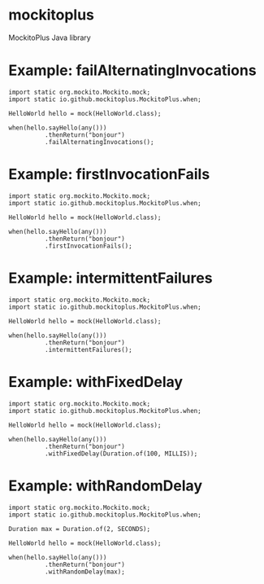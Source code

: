 # mockitoplus
MockitoPlus Java library

# Example: failAlternatingInvocations

```
import static org.mockito.Mockito.mock;
import static io.github.mockitoplus.MockitoPlus.when;

HelloWorld hello = mock(HelloWorld.class);

when(hello.sayHello(any()))
          .thenReturn("bonjour")
          .failAlternatingInvocations();

```

# Example: firstInvocationFails

```
import static org.mockito.Mockito.mock;
import static io.github.mockitoplus.MockitoPlus.when;

HelloWorld hello = mock(HelloWorld.class);

when(hello.sayHello(any()))
          .thenReturn("bonjour")
          .firstInvocationFails();

```

# Example: intermittentFailures

```
import static org.mockito.Mockito.mock;
import static io.github.mockitoplus.MockitoPlus.when;

HelloWorld hello = mock(HelloWorld.class);

when(hello.sayHello(any()))
          .thenReturn("bonjour")
          .intermittentFailures();

```

# Example:  withFixedDelay

```
import static org.mockito.Mockito.mock;
import static io.github.mockitoplus.MockitoPlus.when;

HelloWorld hello = mock(HelloWorld.class);

when(hello.sayHello(any()))
          .thenReturn("bonjour")
          .withFixedDelay(Duration.of(100, MILLIS));

```

# Example:  withRandomDelay

```
import static org.mockito.Mockito.mock;
import static io.github.mockitoplus.MockitoPlus.when;

Duration max = Duration.of(2, SECONDS);

HelloWorld hello = mock(HelloWorld.class);

when(hello.sayHello(any()))
          .thenReturn("bonjour")
          .withRandomDelay(max);

```
